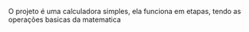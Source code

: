 O projeto é uma calculadora simples, ela funciona em etapas, tendo as operações basicas da matematica
